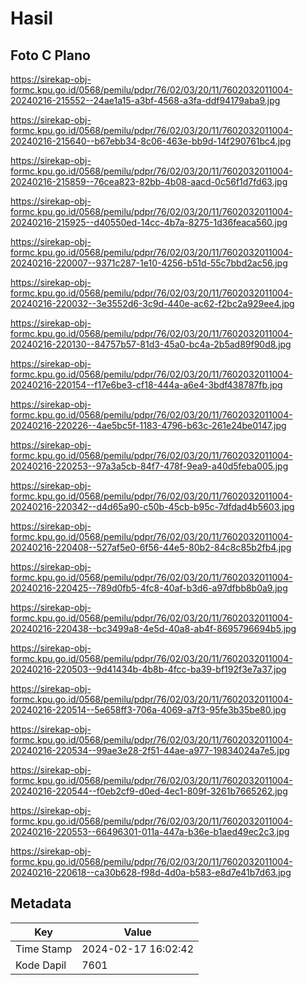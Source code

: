 # Hasil

## Foto C Plano

https://sirekap-obj-formc.kpu.go.id/0568/pemilu/pdpr/76/02/03/20/11/7602032011004-20240216-215552--24ae1a15-a3bf-4568-a3fa-ddf94179aba9.jpg

https://sirekap-obj-formc.kpu.go.id/0568/pemilu/pdpr/76/02/03/20/11/7602032011004-20240216-215640--b67ebb34-8c06-463e-bb9d-14f290761bc4.jpg

https://sirekap-obj-formc.kpu.go.id/0568/pemilu/pdpr/76/02/03/20/11/7602032011004-20240216-215859--76cea823-82bb-4b08-aacd-0c56f1d7fd63.jpg

https://sirekap-obj-formc.kpu.go.id/0568/pemilu/pdpr/76/02/03/20/11/7602032011004-20240216-215925--d40550ed-14cc-4b7a-8275-1d36feaca560.jpg

https://sirekap-obj-formc.kpu.go.id/0568/pemilu/pdpr/76/02/03/20/11/7602032011004-20240216-220007--9371c287-1e10-4256-b51d-55c7bbd2ac56.jpg

https://sirekap-obj-formc.kpu.go.id/0568/pemilu/pdpr/76/02/03/20/11/7602032011004-20240216-220032--3e3552d6-3c9d-440e-ac62-f2bc2a929ee4.jpg

https://sirekap-obj-formc.kpu.go.id/0568/pemilu/pdpr/76/02/03/20/11/7602032011004-20240216-220130--84757b57-81d3-45a0-bc4a-2b5ad89f90d8.jpg

https://sirekap-obj-formc.kpu.go.id/0568/pemilu/pdpr/76/02/03/20/11/7602032011004-20240216-220154--f17e6be3-cf18-444a-a6e4-3bdf438787fb.jpg

https://sirekap-obj-formc.kpu.go.id/0568/pemilu/pdpr/76/02/03/20/11/7602032011004-20240216-220226--4ae5bc5f-1183-4796-b63c-261e24be0147.jpg

https://sirekap-obj-formc.kpu.go.id/0568/pemilu/pdpr/76/02/03/20/11/7602032011004-20240216-220253--97a3a5cb-84f7-478f-9ea9-a40d5feba005.jpg

https://sirekap-obj-formc.kpu.go.id/0568/pemilu/pdpr/76/02/03/20/11/7602032011004-20240216-220342--d4d65a90-c50b-45cb-b95c-7dfdad4b5603.jpg

https://sirekap-obj-formc.kpu.go.id/0568/pemilu/pdpr/76/02/03/20/11/7602032011004-20240216-220408--527af5e0-6f56-44e5-80b2-84c8c85b2fb4.jpg

https://sirekap-obj-formc.kpu.go.id/0568/pemilu/pdpr/76/02/03/20/11/7602032011004-20240216-220425--789d0fb5-4fc8-40af-b3d6-a97dfbb8b0a9.jpg

https://sirekap-obj-formc.kpu.go.id/0568/pemilu/pdpr/76/02/03/20/11/7602032011004-20240216-220438--bc3499a8-4e5d-40a8-ab4f-8695796694b5.jpg

https://sirekap-obj-formc.kpu.go.id/0568/pemilu/pdpr/76/02/03/20/11/7602032011004-20240216-220503--9d41434b-4b8b-4fcc-ba39-bf192f3e7a37.jpg

https://sirekap-obj-formc.kpu.go.id/0568/pemilu/pdpr/76/02/03/20/11/7602032011004-20240216-220514--5e658ff3-706a-4069-a7f3-95fe3b35be80.jpg

https://sirekap-obj-formc.kpu.go.id/0568/pemilu/pdpr/76/02/03/20/11/7602032011004-20240216-220534--99ae3e28-2f51-44ae-a977-19834024a7e5.jpg

https://sirekap-obj-formc.kpu.go.id/0568/pemilu/pdpr/76/02/03/20/11/7602032011004-20240216-220544--f0eb2cf9-d0ed-4ec1-809f-3261b7665262.jpg

https://sirekap-obj-formc.kpu.go.id/0568/pemilu/pdpr/76/02/03/20/11/7602032011004-20240216-220553--66496301-011a-447a-b36e-b1aed49ec2c3.jpg

https://sirekap-obj-formc.kpu.go.id/0568/pemilu/pdpr/76/02/03/20/11/7602032011004-20240216-220618--ca30b628-f98d-4d0a-b583-e8d7e41b7d63.jpg


## Metadata

| Key        | Value               |
| ---------- | ------------------- |
| Time Stamp | 2024-02-17 16:02:42 |
| Kode Dapil | 7601                |



